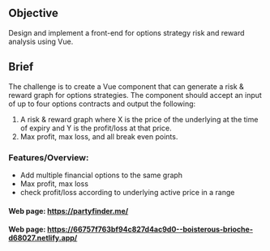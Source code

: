 

## Objective

Design and implement a front-end for options strategy risk and reward analysis using Vue.

## Brief

The challenge is to create a Vue component that can generate a risk & reward graph for options strategies. The component should accept an input of up to four options contracts and output the following:
1. A risk & reward graph where X is the price of the underlying at the time of expiry and Y is the profit/loss at that price. 
2. Max profit, max loss, and all break even points.

### Features/Overview:

- Add multiple financial options to the same graph
- Max profit, max loss
- check profit/loss according to underlying active price in a range

#### Web page: https://partyfinder.me/

#### Web page: https://66757f763bf94c827d4ac9d0--boisterous-brioche-d68027.netlify.app/




